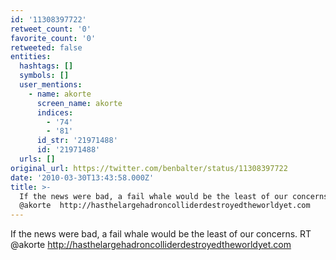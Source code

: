 ```yaml
---
id: '11308397722'
retweet_count: '0'
favorite_count: '0'
retweeted: false
entities:
  hashtags: []
  symbols: []
  user_mentions:
    - name: akorte
      screen_name: akorte
      indices:
        - '74'
        - '81'
      id_str: '21971488'
      id: '21971488'
  urls: []
original_url: https://twitter.com/benbalter/status/11308397722
date: '2010-03-30T13:43:58.000Z'
title: >-
  If the news were bad, a fail whale would be the least of our concerns. RT
  @akorte  http://hasthelargehadroncolliderdestroyedtheworldyet.com
---
```


If the news were bad, a fail whale would be the least of our concerns. RT @akorte  http://hasthelargehadroncolliderdestroyedtheworldyet.com